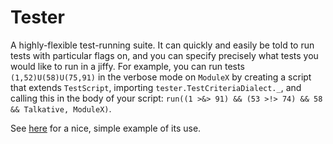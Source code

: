 Tester
======

A highly-flexible test-running suite. It can quickly and easily be told to run tests with particular flags on, and you can specify precisely what tests you would like to run in a jiffy. For example, you can run tests `(1,52)U(58)U(75,91)` in the verbose mode on `ModuleX` by creating a script that extends `TestScript`, importing `tester.TestCriteriaDialect._`, and calling this in the body of your script: `run((1 >&> 91) && (53 >!> 74) && 58 && Talkative, ModuleX)`.

See [here](https://github.com/TheBizzle/PathFinding/blob/master/AStar/src/test/astar/BiDirAStarTest.scala) for a nice, simple example of its use.
